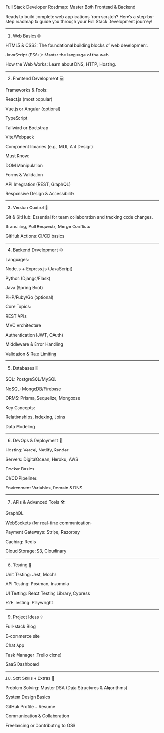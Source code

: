 Full Stack Developer Roadmap: Master Both Frontend & Backend

Ready to build complete web applications from scratch?
Here’s a step-by-step roadmap to guide you through your Full Stack Development journey!


---

1. Web Basics 🌐

HTML5 & CSS3: The foundational building blocks of web development.

JavaScript (ES6+): Master the language of the web.

How the Web Works: Learn about DNS, HTTP, Hosting.



---

2. Frontend Development 💻

Frameworks & Tools:

React.js (most popular)

Vue.js or Angular (optional)

TypeScript

Tailwind or Bootstrap

Vite/Webpack

Component libraries (e.g., MUI, Ant Design)


Must Know:

DOM Manipulation

Forms & Validation

API Integration (REST, GraphQL)

Responsive Design & Accessibility




---

3. Version Control 🔧

Git & GitHub: Essential for team collaboration and tracking code changes.

Branching, Pull Requests, Merge Conflicts

GitHub Actions: CI/CD basics



---

4. Backend Development ⚙️

Languages:

Node.js + Express.js (JavaScript)

Python (Django/Flask)

Java (Spring Boot)

PHP/Ruby/Go (optional)


Core Topics:

REST APIs

MVC Architecture

Authentication (JWT, OAuth)

Middleware & Error Handling

Validation & Rate Limiting




---

5. Databases 🗄️

SQL: PostgreSQL/MySQL

NoSQL: MongoDB/Firebase

ORMS: Prisma, Sequelize, Mongoose


Key Concepts:

Relationships, Indexing, Joins

Data Modeling



---

6. DevOps & Deployment 🚀

Hosting: Vercel, Netlify, Render

Servers: DigitalOcean, Heroku, AWS

Docker Basics

CI/CD Pipelines

Environment Variables, Domain & DNS



---

7. APIs & Advanced Tools 🛠️

GraphQL

WebSockets (for real-time communication)

Payment Gateways: Stripe, Razorpay

Caching: Redis

Cloud Storage: S3, Cloudinary



---

8. Testing 🧪

Unit Testing: Jest, Mocha

API Testing: Postman, Insomnia

UI Testing: React Testing Library, Cypress

E2E Testing: Playwright



---

9. Project Ideas 💡

Full-stack Blog

E-commerce site

Chat App

Task Manager (Trello clone)

SaaS Dashboard



---

10. Soft Skills + Extras 💬

Problem Solving: Master DSA (Data Structures & Algorithms)

System Design Basics

GitHub Profile + Resume

Communication & Collaboration

Freelancing or Contributing to OSS
